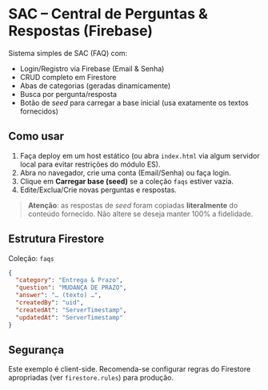 # SAC – Central de Perguntas & Respostas (Firebase)

Sistema simples de SAC (FAQ) com:
- Login/Registro via Firebase (Email & Senha)
- CRUD completo em Firestore
- Abas de categorias (geradas dinamicamente)
- Busca por pergunta/resposta
- Botão de *seed* para carregar a base inicial (usa exatamente os textos fornecidos)

## Como usar
1. Faça deploy em um host estático (ou abra `index.html` via algum servidor local para evitar restrições do módulo ES).
2. Abra no navegador, crie uma conta (Email/Senha) ou faça login.
3. Clique em **Carregar base (seed)** se a coleção `faqs` estiver vazia.
4. Edite/Exclua/Crie novas perguntas e respostas.

> **Atenção**: as respostas de *seed* foram copiadas **literalmente** do conteúdo fornecido. Não altere se deseja manter 100% a fidelidade.

## Estrutura Firestore
Coleção: `faqs`
```json
{ 
  "category": "Entrega & Prazo",
  "question": "MUDANÇA DE PRAZO",
  "answer": "… (texto) …",
  "createdBy": "uid",
  "createdAt": "ServerTimestamp",
  "updatedAt": "ServerTimestamp"
}
```

## Segurança
Este exemplo é client-side. Recomenda-se configurar regras do Firestore apropriadas (ver `firestore.rules`) para produção.
